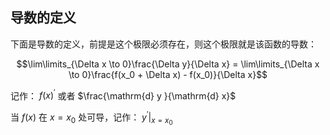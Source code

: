 ## 导数的定义

下面是导数的定义，前提是这个极限必须存在，则这个极限就是该函数的导数：

$$\lim\limits_{\Delta x \to 0}\frac{\Delta y}{\Delta x} = \lim\limits_{\Delta x \to 0}\frac{f(x_0 + \Delta x) - f(x_0)}{\Delta x}$$

记作： $f(x)^{'}$ 或者 $\frac{\mathrm{d} y }{\mathrm{d} x}$

当 $f(x)$ 在 $x=x_0$ 处可导，记作： $y^{'}|_{x=x_0}$
